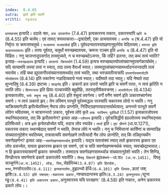 ```yaml
---
index:  8.4.65
sutra:  झरो झरि सवर्णे
vritti:  nyasa
---
```


`प्रत्तमवत्तम्` इत्यादि। ददातेः क्तः, `अच उपसर्गात्तः` (7.4.47) इत्यकारस्य तकारः, दकारस्यापि `खरि च` (8.4.55) इति चर्त्वम्। एवं तावत् त्रयस्तकाराः--द्वावादेशौ, एकः प्रत्ययावयवः। `अनचि च` (श्र.4.47) इति यो निर्वृत्तः स क्रमजश्चतुर्थः। `मध्यमस्य मध्यमयोर्वा` इति। पूर्ववदन्यतरस्यांग्रहणानुवृत्तेरेव वेदितव्यम्। `मरुत्त्त इति चत्वारस्तकाराः` इति। तरयः पूर्ववत्, चतुर्थो मरुच्छब्दावयवः, क्रमजः पञ्चम इति `अनचि च` (8.4.47) इति यो विहितः। ननु चाजन्तादुपसर्गात् तत्वमुच्यते, न च मरुच्छब्दोऽजन्तः, किं तर्हि? हलन्तः, तत् कथं तत्वं भवति? इत्याह--`मरुच्छब्दस्य` इत्यादि। `उपसर्गाः क्रियायोगे` (1.4.59) इत्यत्र मरुच्छब्दस्योपसंख्यानमुपसर्गकार्यार्थम्। यदि सत्यामपि तस्यां तत्वं न स्यात्, तदा तस्य वैयर्ध्यं स्यात्। तस्मादुपसंख्यानसामर्थ्यादनजन्तादपि तत्वं भवत्येव। तर्हि यथा ह्युपसर्गोपसंख्यानसामर्थ्यात् तत्वं भवति, तथा भरुन्नयतीत्यत्रापि `उपसर्गादसमासेऽपि णोपदेशस्य` (8.4.14) इति तकारेणा नडादिव्यवाये णत्वं स्यात्। यदीष्यते तदा भवतु। यदि नेष्यते तदा क्षुभ्नादिषु (8.4.39) द्रष्टव्यः।
`शार्ङ्गम्` इति। ङकारो हल उत्तरो भवति झरि च सवर्णे परतः, न त्वयं झरिति न भवति लोपः। `प्रियपञ्च्ञा` इति प्रियाः पञ्चास्येति बहुव्रीहिः, ततस्तृतीयैकवचनम्। `अल्लोपोऽनः` (6.4.134) इत्यकारलोपः, `स्तोः श्चुना श्चुः` (8.4.40) इति श्चुत्वं तवर्गस्य। वर्गो वर्गेण सवर्ण इति ञकारश्चवर्गस्य सवर्णः। न त्वयं ञकारो झर्। तेन तस्मिन् परभूते पूर्वस्माद्धलः परस्यापि चकारस्य लोपो न भवति। ननु चाक्रियमाणेऽपि झरीत्येतस्मिन् नैवात्र लोपः प्राप्नोति, निर्दिष्टग्रहणस्यादन्तर्यार्थत्वात्; अनन्तरे परभूते सवर्णे लोपेन भवितव्यम्, न चात्रानन्तरो ञकारः, पूर्वस्य लोपे कृते `अचः परस्मिन् पूर्वविधौ` (1.1.57) इत्यकारलोपस्य स्थानिवद्भावात्, तत् किं झरीतयनेन? इत्यत आह--`लोपस्य` इत्यादि। पूर्वत्रासिद्धीये ह्यल्लोपस्य स्थानिवद्भावः प्रतिषिध्यते। अत्र `झरि` इत्येतन्नोच्येत यदि, तदात्र लोप स्यादेव।
`तर्प्ता` इति। `तृप प्रीणने` (धा.पा.1271), पकारस्य तकारः स्थानबेदात् सवर्णो न भवति, तेनाच लोपे न भवति। ननु च निमित्तानां कार्यिणां च साम्यादिह संख्यातानुदेशेन भवतिव्यम्, तत्रासत्यपि सवर्णग्रहणे तर्प्तेत्यादौ नैव लोपः प्राप्नोति, तत् किं तन्निवृत्त्यर्थेन सवर्णग्रहणेन? इत्यत आह--`सवर्णग्रहणसामर्थ्यात्` इत्यादि। यद्यत्र यतासंक्यं स्यात् ततो झकारस्य झकार एव लोपः प्रसज्येत, यावता झकारस्य झकार एव सवर्णः, एवं च सति सवर्णग्रहणमनर्थकं स्यात्; व्यवच्छेद्याभावात्। न हि झकारस्यासवर्णो झकारः सम्भवति। तस्मादत्र सवर्णग्रहणसामर्थ्यान्न संख्यातानुदेशो भवति। तेन शिण्डि, पिण्ढौत्यत्र सवर्णमात्रे ढकारे डकारलोपे भवतीति। `शिष्लृ विशरणे` झ्र्`विशेषणे`--धा.पा`ट (धा.पा.1451), `पिष्लृ सञ्चूर्णने` (धा.पा.1452), लोङ्, सिप्, `सेर्ह्यपिच्च` (3.4.87) इति हिरादेशः, श्नम्, `श्नसोरल्लोपः` (6.4.111) इत्यकारलोपः, `हुझल्भ्यो हेर्धिः` (6.4.101) इति धिभावः, `ङलां जश् झशि` (8.4.53) इति जश्त्वम्--षकारस्य डकारः, `नश्चापदान्तस्य झलि` (8.3.24) इत्यनुस्यारः; `ष्टुना ष्डुः` (8.4.41) इति धकारस्य ढकारः, `अनुस्वारस्य ययि परसव्रणः` (8.4.58) इति णकारः, अनेन डकारस्य ढकारे लोपः।।

